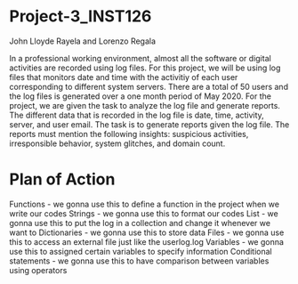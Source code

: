 # Project-3_INST126
John Lloyde Rayela and Lorenzo Regala


In a professional working environment, almost all the software or digital activities are recorded using log files. 
For this project, we will be using log files that monitors date and time with the activitiy of each user corresponding to different system servers. 
There are a total of 50 users and the log files is generated over a one month period of May 2020. For the project, we are given the task to analyze the log file and generate reports. 
The different data that is recorded in the log file is date, time, activity, server, and user email. The task is to generate reports given the log file. 
The reports must mention the following insights: suspicious activities, irresponsible behavior, system glitches, and domain count. 

# Plan of Action
Functions - we gonna use this to define a function in the project when we write our codes
Strings - we gonna use this to format our codes
List - we gonna use this to put the log in a collection and change it whenever we want to
Dictionaries - we gonna use this to store data
Files - we gonna use this to access an external file just like the userlog.log
Variables - we gonna use this to assigned certain variables to specify information
Conditional statements - we gonna use this to have comparison between variables using operators
